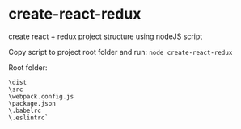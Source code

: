 # create-react-redux
create react + redux project structure using nodeJS script

Copy script to project root folder and run:
`node create-react-redux`

Root folder:
```
\dist
\src
\webpack.config.js
\package.json
\.babelrc
\.eslintrc`
```
